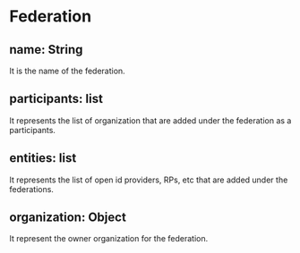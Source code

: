 # Federation

## name: String
It is the name of the federation.

## participants: list
It represents the list of organization that are added under the federation as a participants.

## entities: list
It represents the list of open id providers, RPs, etc that are added under the federations.

## organization: Object
It represent the owner organization for the federation.
